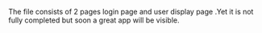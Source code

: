 The file consists of 2 pages login page and user display page .Yet it is not fully completed but soon a great app will be visible.
